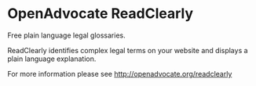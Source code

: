 # OpenAdvocate ReadClearly
Free plain language legal glossaries.

ReadClearly identifies complex legal terms on your website and displays a plain language explanation.

For more information please see http://openadvocate.org/readclearly
